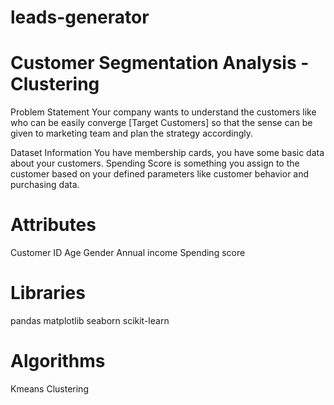 # leads-generator

# Customer Segmentation Analysis - Clustering
Problem Statement
Your company wants to understand the customers like who can be easily converge [Target Customers] so that the sense can be given to marketing team and plan the strategy accordingly.

Dataset Information
You have membership cards, you have some basic data about your customers. Spending Score is something you assign to the customer based on your defined parameters like customer behavior and purchasing data.

# Attributes
Customer ID
Age
Gender
Annual income
Spending score
# Libraries
pandas
matplotlib
seaborn
scikit-learn
# Algorithms
Kmeans Clustering
